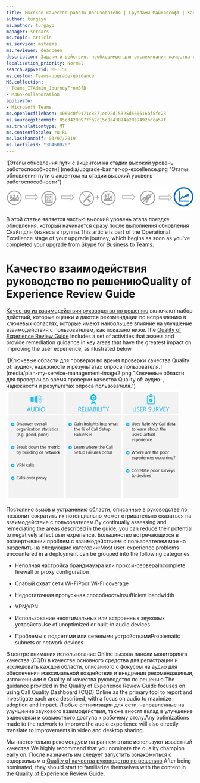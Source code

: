 ```yaml
---
title: Высокое качество работы пользователя | Группами Майкрософт | Качество обслуживания | Качество звонка
author: turgayo
ms.author: turgayo
manager: serdars
ms.topic: article
ms.service: msteams
ms.reviewer: dearbeen
description: Задачи и действия, необходимые для отслеживания качества и использования групп Microsoft
localization_priority: Normal
search.appverid: MET150
ms.custom: Teams-upgrade-guidance
MS.collection:
- Teams_ITAdmin_JourneyFromSfB
- M365-collaboration
appliesto:
- Microsoft Teams
ms.openlocfilehash: 4060c0f9171c8871ed22d15325d560616bf5fc23
ms.sourcegitcommit: 85c34280977fb2c15c8a43874a20e9492bdca57f
ms.translationtype: MT
ms.contentlocale: ru-RU
ms.lasthandoff: 03/07/2019
ms.locfileid: "30460078"
---
```

<span data-ttu-id="c15ec-103">![Этапы обновления пути с акцентом на стадии высокий уровень работоспособности] (media/upgrade-banner-op-excellence.png "Этапы обновления пути с акцентом на стадии высокий уровень работоспособности")</span><span class="sxs-lookup"><span data-stu-id="c15ec-103">![Stages of the upgrade journey, with emphasis on the Operational Excellence stage](media/upgrade-banner-op-excellence.png "Stages of the upgrade journey, with emphasis on the Operational Excellence stage")</span></span>

<span data-ttu-id="c15ec-104">В этой статье является частью высокий уровень этапа поездке обновления, который начинается сразу после выполнения обновления Скайп для бизнеса в группы.</span><span class="sxs-lookup"><span data-stu-id="c15ec-104">This article is part of the Operational Excellence stage of your upgrade journey, which begins as soon as you've completed your upgrade from Skype for Business to Teams.</span></span>

# <a name="quality-of-experience-review-guide"></a><span data-ttu-id="c15ec-105">Качество взаимодействия руководство по решению</span><span class="sxs-lookup"><span data-stu-id="c15ec-105">Quality of Experience Review Guide</span></span>

<span data-ttu-id="c15ec-106">[Качество из взаимодействия руководство по решению](https://aka.ms/qerguide) включают набор действий, которые оценки и даются рекомендации по исправлению в ключевых областях, которые имеют наибольшее влияние на улучшение взаимодействия с пользователем, как показано ниже.</span><span class="sxs-lookup"><span data-stu-id="c15ec-106">The [Quality of Experience Review Guide](https://aka.ms/qerguide) includes a set of activities that assess and provide remediation guidance in key areas that have the greatest impact on improving the user experience, as illustrated below.</span></span>

<span data-ttu-id="c15ec-107">![Ключевые области для проверки во время проверки качества Quality of: аудио-, надежности и результатах опроса пользователя.] (media/plan-my-service-management-image2.png "Ключевые области для проверки во время проверки качества Quality of: аудио-, надежности и результатах опроса пользователя.")</span><span class="sxs-lookup"><span data-stu-id="c15ec-107">![The key areas to examine during a Quality of Experience Review: audio, reliability, and user survey results.](media/plan-my-service-management-image2.png "The key areas to examine during a Quality of Experience Review: audio, reliability, and user survey results.")</span></span>

<span data-ttu-id="c15ec-108">Постоянно вызов и устранению области, описанные в руководстве по, позволит сократить их потенциально может отрицательно сказаться на взаимодействие с пользователем.</span><span class="sxs-lookup"><span data-stu-id="c15ec-108">By continually assessing and remediating the areas described in the guide, you can reduce their potential to negatively affect user experience.</span></span> <span data-ttu-id="c15ec-109">Большинство встречающихся в развертывании проблем с взаимодействием с пользователем можно разделить на следующие категории:</span><span class="sxs-lookup"><span data-stu-id="c15ec-109">Most user-experience problems encountered in a deployment can be grouped into the following categories:</span></span>

- <span data-ttu-id="c15ec-110">Неполная настройка брандмауэра или прокси-сервера</span><span class="sxs-lookup"><span data-stu-id="c15ec-110">Incomplete firewall or proxy configuration</span></span>

- <span data-ttu-id="c15ec-111">Слабый охват сети Wi-Fi</span><span class="sxs-lookup"><span data-stu-id="c15ec-111">Poor Wi-Fi coverage</span></span>

- <span data-ttu-id="c15ec-112">Недостаточная пропускная способность</span><span class="sxs-lookup"><span data-stu-id="c15ec-112">Insufficient bandwidth</span></span>

- <span data-ttu-id="c15ec-113">VPN;</span><span class="sxs-lookup"><span data-stu-id="c15ec-113">VPN</span></span>

- <span data-ttu-id="c15ec-114">Использование неоптимальных или встроенных звуковых устройств</span><span class="sxs-lookup"><span data-stu-id="c15ec-114">Use of unoptimized or built-in audio devices</span></span>

- <span data-ttu-id="c15ec-115">Проблемы с подсетями или сетевыми устройствами</span><span class="sxs-lookup"><span data-stu-id="c15ec-115">Problematic subnets or network devices</span></span>

<span data-ttu-id="c15ec-116">В центре внимания использование Online вызова панели мониторинга качества (CQD) в качестве основного средства для регистрации и исследовать каждой области, описанного с фокусом на аудио для обеспечения максимальной воздействия и внедрения рекомендациями, изложенными в Quality of качества руководство по решению.</span><span class="sxs-lookup"><span data-stu-id="c15ec-116">The guidance provided in the Quality of Experience Review Guide focuses on using Call Quality Dashboard (CQD) Online as the primary tool to report and investigate each area described, with a focus on audio to maximize adoption and impact.</span></span> <span data-ttu-id="c15ec-117">Любые оптимизации для сети, направленные на улучшение звукового взаимодействия, также вносят вклад в улучшение видеосвязи и совместного доступа к рабочему столу.</span><span class="sxs-lookup"><span data-stu-id="c15ec-117">Any optimizations made to the network to improve the audio experience will also directly translate to improvements in video and desktop sharing.</span></span>

<span data-ttu-id="c15ec-118">Мы настоятельно рекомендуем на раннем этапе используют известный качества.</span><span class="sxs-lookup"><span data-stu-id="c15ec-118">We highly recommend that you nominate the quality champion early on.</span></span> <span data-ttu-id="c15ec-119">После назначить им следует запустить ознакомиться с содержимым в [Quality of качества руководство по решению](https://aka.ms/qerguide).</span><span class="sxs-lookup"><span data-stu-id="c15ec-119">After being nominated, they should start to familiarize themselves with the content in the [Quality of Experience Review Guide](https://aka.ms/qerguide).</span></span>

<!--ENDOFSECTION-->